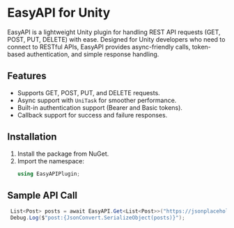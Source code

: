 ﻿
# EasyAPI for Unity

EasyAPI is a lightweight Unity plugin for handling REST API requests (GET, POST, PUT, DELETE) with ease. Designed for Unity developers who need to connect to RESTful APIs, EasyAPI provides async-friendly calls, token-based authentication, and simple response handling.

## Features
- Supports GET, POST, PUT, and DELETE requests.
- Async support with `UniTask` for smoother performance.
- Built-in authentication support (Bearer and Basic tokens).
- Callback support for success and failure responses.

## Installation
1. Install the package from NuGet.
2. Import the namespace:
   ```csharp
   using EasyAPIPlugin;
   ```
## Sample API Call
```csharp
 List<Post> posts = await EasyAPI.Get<List<Post>>("https://jsonplaceholder.typicode.com/posts");
 Debug.Log($"post:{JsonConvert.SerializeObject(posts)}");
```

